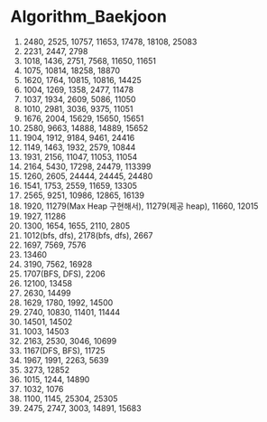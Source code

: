 # Algorithm_Baekjoon
1. 2480, 2525, 10757, 11653, 17478, 18108, 25083
2. 2231, 2447, 2798
3. 1018, 1436, 2751, 7568, 11650, 11651
4. 1075, 10814, 18258, 18870
5. 1620, 1764, 10815, 10816, 14425
6. 1004, 1269, 1358, 2477, 11478
7. 1037, 1934, 2609, 5086, 11050
8. 1010, 2981, 3036, 9375, 11051
9. 1676, 2004, 15629, 15650, 15651
10. 2580, 9663, 14888, 14889, 15652
11. 1904, 1912, 9184, 9461, 24416
12. 1149, 1463, 1932, 2579, 10844
13. 1931, 2156, 11047, 11053, 11054
14. 2164, 5430, 17298, 24479, 113399
15. 1260, 2605, 24444, 24445, 24480
16. 1541, 1753, 2559, 11659, 13305
17. 2565, 9251, 10986, 12865, 16139
18. 1920, 11279(Max Heap 구현해서), 11279(제공 heap), 11660, 12015
19. 1927, 11286
20. 1300, 1654, 1655, 2110, 2805
21. 1012(bfs, dfs), 2178(bfs, dfs), 2667
22. 1697, 7569, 7576
23. 13460
24. 3190, 7562, 16928
25. 1707(BFS, DFS), 2206
26. 12100, 13458
27. 2630, 14499
28. 1629, 1780, 1992, 14500
29. 2740, 10830, 11401, 11444
30. 14501, 14502
31. 1003, 14503
32. 2163, 2530, 3046, 10699
33. 1167(DFS, BFS), 11725
34. 1967, 1991, 2263, 5639
35. 3273, 12852
36. 1015, 1244, 14890
37. 1032, 1076
38. 1100, 1145, 25304, 25305
39. 2475, 2747, 3003, 14891, 15683
